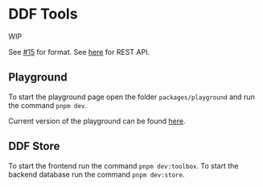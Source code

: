 # DDF Tools

WIP

See [#15](https://github.com/dresden-elektronik/deconz-rest-plugin-v2/issues/15) for format.
See [here](https://dresden-elektronik.github.io/deconz-rest-doc/endpoints/ddf/) for REST API.

## Playground

To start the playground page open the folder `packages/playground` and run the command `pnpm dev`.

Current version of the playground can be found [here](https://deconz-community.github.io/ddf-tools/).

## DDF Store

To start the frontend run the command `pnpm dev:toolbox`.
To start the backend database run the command `pnpm dev:store`.